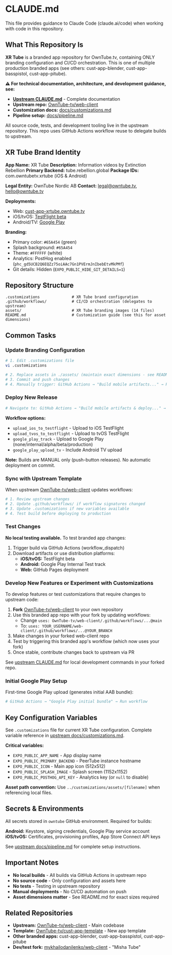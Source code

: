# CLAUDE.md

This file provides guidance to Claude Code (claude.ai/code) when working with code in this repository.

## What This Repository Is

**XR Tube** is a branded app repository for OwnTube.tv, containing ONLY branding configuration and CI/CD orchestration. This is one of multiple production branded apps (see others: cust-app-blender, cust-app-basspistol, cust-app-pitube).

**⚠️ For technical documentation, architecture, and development guidance, see:**
- **[Upstream CLAUDE.md](https://github.com/OwnTube-tv/web-client/blob/main/CLAUDE.md)** - Complete documentation
- **Upstream repo:** [OwnTube-tv/web-client](https://github.com/OwnTube-tv/web-client)
- **Customization docs:** [docs/customizations.md](https://github.com/OwnTube-tv/web-client/blob/main/docs/customizations.md)
- **Pipeline setup:** [docs/pipeline.md](https://github.com/OwnTube-tv/web-client/blob/main/docs/pipeline.md)

All source code, tests, and development tooling live in the upstream repository. This repo uses GitHub Actions workflow reuse to delegate builds to upstream.

## XR Tube Brand Identity

**App Name:** XR Tube
**Description:** Information videos by Extinction Rebellion
**Primary Backend:** tube.rebellion.global
**Package IDs:** com.owntubetv.xrtube (iOS & Android)

**Legal Entity:** OwnTube Nordic AB
**Contact:** legal@owntube.tv, hello@owntube.tv

**Deployments:**
- Web: [cust-app-xrtube.owntube.tv](https://cust-app-xrtube.owntube.tv)
- iOS/tvOS: [TestFlight beta](https://testflight.apple.com/join/EzReSmsz)
- Android/TV: [Google Play](https://play.google.com/store/apps/details?id=com.owntubetv.xrtube)

**Branding:**
- Primary color: `#65A454` (green)
- Splash background: `#65A454`
- Theme: `#FFFFFF` (white)
- Analytics: PostHog enabled (`phc_gd5UCB2Q6EQZz75oiAAc7Gn1PVErmJnIbebEtvMkPMf`)
- Git details: Hidden (`EXPO_PUBLIC_HIDE_GIT_DETAILS=1`)

## Repository Structure

```
.customizations              # XR Tube brand configuration
.github/workflows/           # CI/CD orchestration (delegates to upstream)
assets/                      # XR Tube branding images (14 files)
README.md                    # Customization guide (see this for asset dimensions)
```

## Common Tasks

### Update Branding Configuration

```bash
# 1. Edit .customizations file
vi .customizations

# 2. Replace assets in ./assets/ (maintain exact dimensions - see README.md)
# 3. Commit and push changes
# 4. Manually trigger: GitHub Actions → "Build mobile artifacts..." → Run workflow
```

### Deploy New Release

```bash
# Navigate to: GitHub Actions → "Build mobile artifacts & deploy..." → Run workflow
```

**Workflow options:**
- `upload_ios_to_testflight` - Upload to iOS TestFlight
- `upload_tvos_to_testflight` - Upload to tvOS TestFlight
- `google_play_track` - Upload to Google Play (none/internal/alpha/beta/production)
- `google_play_upload_tv` - Include Android TV upload

**Note:** Builds are MANUAL only (push-button releases). No automatic deployment on commit.

### Sync with Upstream Template

When upstream [OwnTube-tv/web-client](https://github.com/OwnTube-tv/web-client) updates workflows:

```bash
# 1. Review upstream changes
# 2. Update .github/workflows/ if workflow signatures changed
# 3. Update .customizations if new variables available
# 4. Test build before deploying to production
```

### Test Changes

**No local testing available.** To test branded app changes:

1. Trigger build via GitHub Actions (workflow_dispatch)
2. Download artifacts or use distribution platforms:
   - **iOS/tvOS:** TestFlight beta
   - **Android:** Google Play Internal Test track
   - **Web:** GitHub Pages deployment

### Develop New Features or Experiment with Customizations

To develop features or test customizations that require changes to upstream code:

1. **Fork** [OwnTube-tv/web-client](https://github.com/OwnTube-tv/web-client) to your own repository
2. Use this branded app repo with your fork by updating workflows:
   - Change `uses: OwnTube-tv/web-client/.github/workflows/...@main`
   - To: `uses: YOUR_USERNAME/web-client/.github/workflows/...@YOUR_BRANCH`
3. Make changes in your forked web-client repo
4. Test by triggering this branded app's workflow (which now uses your fork)
5. Once stable, contribute changes back to upstream via PR

See [upstream CLAUDE.md](https://github.com/OwnTube-tv/web-client/blob/main/CLAUDE.md) for local development commands in your forked repo.

### Initial Google Play Setup

First-time Google Play upload (generates initial AAB bundle):

```bash
# GitHub Actions → "Google Play initial bundle" → Run workflow
```

## Key Configuration Variables

See `.customizations` file for current XR Tube configuration. Complete variable reference in [upstream docs/customizations.md](https://github.com/OwnTube-tv/web-client/blob/main/docs/customizations.md).

**Critical variables:**
- `EXPO_PUBLIC_APP_NAME` - App display name
- `EXPO_PUBLIC_PRIMARY_BACKEND` - PeerTube instance hostname
- `EXPO_PUBLIC_ICON` - Main app icon (512x512)
- `EXPO_PUBLIC_SPLASH_IMAGE` - Splash screen (1152x1152)
- `EXPO_PUBLIC_POSTHOG_API_KEY` - Analytics key (or `null` to disable)

**Asset path convention:** Use `../customizations/assets/[filename]` when referencing local files.

## Secrets & Environments

All secrets stored in `owntube` GitHub environment. Required for builds:

**Android:** Keystore, signing credentials, Google Play service account
**iOS/tvOS:** Certificates, provisioning profiles, App Store Connect API keys

See [upstream docs/pipeline.md](https://github.com/OwnTube-tv/web-client/blob/main/docs/pipeline.md) for complete setup instructions.

## Important Notes

- **No local builds** - All builds via GitHub Actions in upstream repo
- **No source code** - Only configuration and assets here
- **No tests** - Testing in upstream repository
- **Manual deployments** - No CI/CD automation on push
- **Asset dimensions matter** - See README.md for exact sizes required

## Related Repositories

- **Upstream:** [OwnTube-tv/web-client](https://github.com/OwnTube-tv/web-client) - Main codebase
- **Template:** [OwnTube-tv/cust-app-template](https://github.com/OwnTube-tv/cust-app-template) - New app template
- **Other branded apps:** cust-app-blender, cust-app-basspistol, cust-app-pitube
- **Dev/test fork:** [mykhailodanilenko/web-client](https://github.com/mykhailodanilenko/web-client) - "Misha Tube"
